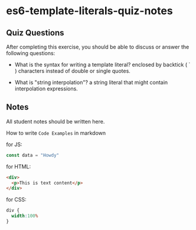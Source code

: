 # es6-template-literals-quiz-notes

## Quiz Questions

After completing this exercise, you should be able to discuss or answer the following questions:

- What is the syntax for writing a template literal?
enclosed by backtick ( ` ) characters instead of double or single quotes.

- What is "string interpolation"?
a string literal that might contain interpolation expressions.

## Notes

All student notes should be written here.


How to write `Code Examples` in markdown

for JS:
```javascript
const data = "Howdy"
```

for HTML:
```html
<div>
  <p>This is text content</p>
</div>
```

for CSS:
```css
div {
  width:100%
}
```
